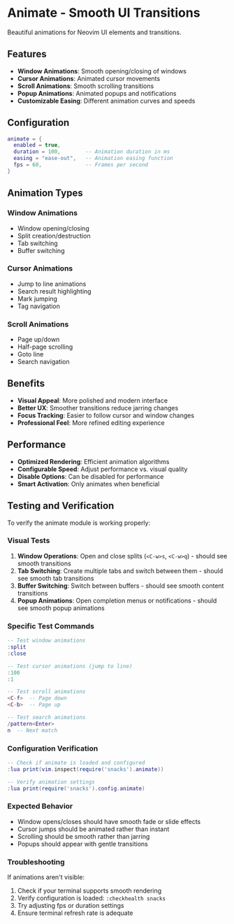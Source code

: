 # Animate - Smooth UI Transitions

Beautiful animations for Neovim UI elements and transitions.

## Features

- **Window Animations**: Smooth opening/closing of windows
- **Cursor Animations**: Animated cursor movements
- **Scroll Animations**: Smooth scrolling transitions
- **Popup Animations**: Animated popups and notifications
- **Customizable Easing**: Different animation curves and speeds

## Configuration

```lua
animate = { 
  enabled = true,
  duration = 100,        -- Animation duration in ms
  easing = "ease-out",   -- Animation easing function
  fps = 60,              -- Frames per second
}
```

## Animation Types

### Window Animations
- Window opening/closing
- Split creation/destruction
- Tab switching
- Buffer switching

### Cursor Animations
- Jump to line animations
- Search result highlighting
- Mark jumping
- Tag navigation

### Scroll Animations
- Page up/down
- Half-page scrolling
- Goto line
- Search navigation

## Benefits

- **Visual Appeal**: More polished and modern interface
- **Better UX**: Smoother transitions reduce jarring changes
- **Focus Tracking**: Easier to follow cursor and window changes
- **Professional Feel**: More refined editing experience

## Performance

- **Optimized Rendering**: Efficient animation algorithms
- **Configurable Speed**: Adjust performance vs. visual quality
- **Disable Options**: Can be disabled for performance
- **Smart Activation**: Only animates when beneficial

## Testing and Verification

To verify the animate module is working properly:

### Visual Tests
1. **Window Operations**: Open and close splits (`<C-w>s`, `<C-w>q`) - should see smooth transitions
2. **Tab Switching**: Create multiple tabs and switch between them - should see smooth tab transitions
3. **Buffer Switching**: Switch between buffers - should see smooth content transitions
4. **Popup Animations**: Open completion menus or notifications - should see smooth popup animations

### Specific Test Commands
```lua
-- Test window animations
:split
:close

-- Test cursor animations (jump to line)
:100
:1

-- Test scroll animations
<C-f>  -- Page down
<C-b>  -- Page up

-- Test search animations
/pattern<Enter>
n  -- Next match
```

### Configuration Verification
```lua
-- Check if animate is loaded and configured
:lua print(vim.inspect(require('snacks').animate))

-- Verify animation settings
:lua print(require('snacks').config.animate)
```

### Expected Behavior
- Window opens/closes should have smooth fade or slide effects
- Cursor jumps should be animated rather than instant
- Scrolling should be smooth rather than jarring
- Popups should appear with gentle transitions

### Troubleshooting
If animations aren't visible:
1. Check if your terminal supports smooth rendering
2. Verify configuration is loaded: `:checkhealth snacks`
3. Try adjusting fps or duration settings
4. Ensure terminal refresh rate is adequate